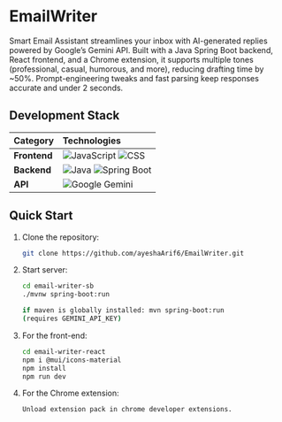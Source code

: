 # EmailWriter
Smart Email Assistant streamlines your inbox with AI-generated replies powered by Google’s Gemini API. Built with a Java Spring Boot backend, React frontend, and a Chrome extension, it supports multiple tones (professional, casual, humorous, and more), reducing drafting time by ~50%. Prompt-engineering tweaks and fast parsing keep responses accurate and under 2 seconds.


## Development Stack

| Category      | Technologies |
| :--          | :-- |
| **Frontend** | ![JavaScript](https://img.shields.io/badge/javascript-%23F7DF1E.svg?style=for-the-badge&logo=javascript&logoColor=black) ![CSS](https://img.shields.io/badge/CSS-000000?style=for-the-badge&logo=css3&logoColor=white) |
| **Backend**  | ![Java](https://img.shields.io/badge/Java-ED8B00.svg?style=for-the-badge&logo=java&logoColor=white) ![Spring Boot](https://img.shields.io/badge/Spring%20Boot-6DB33F.svg?style=for-the-badge&logo=springboot&logoColor=white) |
| **API** | ![Google Gemini](https://img.shields.io/badge/Gemini-8E75FF.svg?style=for-the-badge&logo=googlegemini&logoColor=white) |

## Quick Start

1. Clone the repository:
    ```bash
    git clone https://github.com/ayeshaArif6/EmailWriter.git
    ```
1. Start server:
    ```bash
    cd email-writer-sb
    ./mvnw spring-boot:run

    if maven is globally installed: mvn spring-boot:run
    (requires GEMINI_API_KEY)
    ```
2. For the front-end:
    ```bash
    cd email-writer-react
    npm i @mui/icons-material
    npm install
    npm run dev
    ```
3. For the Chrome extension:
    ```bash
    Unload extension pack in chrome developer extensions.
    ```


